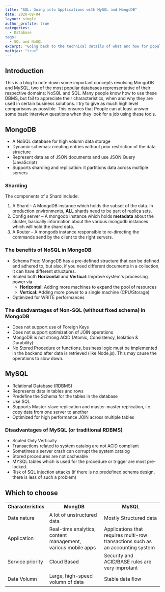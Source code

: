 ```yaml
---
title: "SQL: Going into Applications with MySQL and MongoDB"
date: 2020-09-04
layout: single
author_profile: true
categories:
  - Database
tags: 
  - SQL and NoSQL
excerpt: "Going back to the technical details of what and how for popular SQL and NoSQL dbms"
mathjax: "true"
---
```

## Introduction
This is a blog to note down some important concepts revolving MongoDB and MySQL, two of the most popular databases reprensentative of their respective domains: NoSQL and SQL. Many people know how to use these DBMS, but fail to appreciate their characteristics, when and why they are used in certain business solutions. I try to give as much high level comparisons as possible. This ensures that People can at least answer some basic interview questions when they look for a job using these tools.

## MongoDB
- A NoSQL database for high volumn data storage
- Dynamic schemas: creating entries without prior restriction of the data structure
- Represent data as of JSON documents and use JSON Query (JavaScript)
- Supports sharding and replication: it partitions data across multiple servers

### Sharding
The components of a Shard include:
1. A Shard – A MongoDB instance which holds the subset of the data. In production environments, **ALL** shards need to be part of replica sets.
2. Config server – A mongodb instance which holds **metadata** about the cluster, basically information about the various mongodb instances which will hold the shard data.
3. A Router – A mongodb instance responsible to re-directing the commands send by the client to the right servers.

### The benefits of NoSQL in MongoDB
- Schema Free: MongoDB has a pre-defined structure that can be defined and adhered to, but also, if you need different documents in a collection, it can have different structures.
- Scaled both **Horizontal** and **Vertical**: Improve system's processing power via
	- **Horizontal**: Adding more machines to expand the pool of resources
	- **Vertical**: Adding more power to a single machine (CPU/Storage)
- Optimized for WRITE performances

### The disadvantages of Non-SQL (without fixed schema) in MongoDB
- Does not support use of Foreign Keys
- Does not support optimization of JOIN operations 
- MongoDB is not strong ACID (Atomic, Consistency, Isolation & Durability)
- No Stored Procedure or functions, business logic must be implemented in the backend after data is retrieved (like Node.js). This may cause the operations to slow down.

## MySQL
- Relational Database (RDBMS)
- Represents data in tables and rows
- Predefine the Schema for the tables in the database
- Use SQL
- Supports Master-slave replication and master-master replication, i.e. copy data from one server to another 
- Optimized for high performance JOIN across multiple tables

### Disadvantages of MySQL (or traditional RDBMS)
- Scaled Only Vertically
- Transactions related to system catalog are not ACID compliant
- Sometimes a server crash can corrupt the system catalog
- Stored procedures are not cacheable
- MYSQL tables which is used for the procedure or trigger are most pre-locked.
- Risk of SQL injection attacks (if there is no predefined schema design, there is less of such a problem)

## Which to choose

| Characteristics  | MongDB                                                       | MySQL                                                                         |
| ---              | ---                                                          | ---                                                                           |
| Data nature      | A lot of unstructured data                                   | Mostly Structured data                                                        |
| Application      | Real-time analytics, content management, various mobile apps |Applications that requires multi-row transactions such as an accounting system |
| Service priority | Cloud Based                                                  | Security and ACID/BASE rules are very improtant                               |
| Data Volumn      | Large, high-speed volumn of data                             | Stable data flow                                                              |
